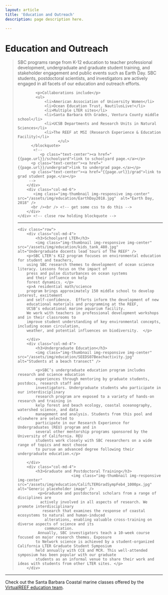 ```yaml
---
layout: article
title: 'Education and Outreach'
description: page description here.

---
```


<h1>Education and Outreach</h1>

<div id="main-container">
    <div class="row">
        <div class="col-md-6">
         <blockquote>
            <p class="lead">SBC programs  range from K-12 education to 
            teacher professional development, undergraduate and graduate student training, and 
            stakeholder engagement and public events such as Earth Day. 
            SBC students, postdoctoral scientists, and investigators are actively 
            engaged in all facets of our education and outreach efforts. </p>
            
            <p>Collaborations include</p>
            <ul>
                <li>American Association of University Women</li>
                <li>Ocean Education Trust, NautilusLive!</li>
                <li>Multiple LTER sites</li>
                <li>Santa Barbara 6th Grades, Ventura County middle school</li>
                <li>UCSB Departments and Research Units in Natural Sciences</li>
                <li>The REEF at MSI (Research Experience & Education Facility)</li>
                      </ul>
          </blockquote>  
           <!--
              <p class="text-center"><a href="{{page.url}}/schoolyard">link to schoolyard page.</a></p>  
          <p class="text-center"><a href="{{page.url}}/undergrad">link to undergrad page.</a></p>
          <p class="text-center"><a href="{{page.url}}/grad">link to grad student page.</a></p> 
         -->
        </div>
        <div class="col-md-6">
           <img class="img-thumbnail img-responsive img-center" src="/assets/img/education/EarthDay2018.jpg"  alt="Earth Day, 2018" />
          <br /><br /> <!-- get some css to do this -->           
        </div>
    </div> <!-- close row holding blockquote -->
<!-- divider -->
<div  class="row">
            <div class='col-md-12'>
             <hr/>
            </div>
        </div>

<!-- three ed areas here -->
	<div class="row">
        <div class="col-md-4">
            <h3>Schoolyard LTER</h3>
            <img class="img-thumbnail img-responsive img-center" src="/assets/img/education/kids_tank_480.jpg"  alt="Undergraduate docents lead tours of The REEF" />
        <p>SBC LTER's K12 program focuses on environmental education for student and teachers, 
        using SBC research themes to development of ocean science literacy. Lessons focus on the impact of 
        press and pulse disturbances on ocean systems 
        and their influence on kelp 
        forest dynamics. </p>
        <p>A residential math/science 
        program brings approximately 150 middle school to develop interest, excitement 
        and self-confidence.  Efforts inform the development of new 
        educational materials and programming at the REEF, 
        UCSB’s educational marine aquarium facility. 
        We work with teachers in professional development workshops and in their classrooms to 
        improve student understanding of key environmental concepts, including ocean circulation, 
        weather, and potential influences on biodiversity.  </p>
       
        </div>   
        <div class="col-md-4">
            <h3>Undergraduate Education</h3>
            <img class="img-thumbnail img-responsive img-center" src="/assets/img/education/SEEDS07Beachactivity.jpg"  alt="Students at a beach transect" />

            <p>SBC’s undergraduate education program includes research and science education 
            experiences through mentoring by graduate students, postdocs, research staff and 
            investigators. Undergraduate students who participate in our interdisciplinary 
            research program are exposed to a variety of hands-on research and training in 
            kelp forest and beach ecology, coastal oceanography, watershed science, and data 
            management and analysis. Students from this pool and elsewhere are selected to 
            participate in our Research Experience for Undergraduates (REU) program and in 
            several other mentorship programs sponsored by the University of California. REU 
            students work closely with SBC researchers on a wide range of topics and most choose 
            to pursue an advanced degree following their undergraduate education.</p>

        </div>
        <div class="col-md-4">
            <h3>Graduate and Postdoctoral Training</h3>
                            <img class="img-thumbnail img-responsive img-center" src="/assets/img/education/CalifLTERGradSympFeb4_1000px.jpg"  alt="Generic placeholder image" />
             <p>Graduate and postdoctoral scholars from a range of disciplines are 
              actively involved in all aspects of research. We promote interdisciplinary 
               research that examines the response of coastal ecosystems to natural and human-induced 
                alterations, enabling valuable cross-training on diverse aspects of science and its 
                communcation.
             Annually, SBC investigators teach a 10-week course focused on major research themes. Exposure 
            to Network science is achieved by a student-organized California LTER Graduate Student Symposium 
            held annually with CCE and MCR. This well-attended symposium has been popular with our graduate 
            students as an informal venue to share their work and ideas with students from other LTER sites. </p>
        </div>

          
   </div>
   <hr/>

   Check out the Santa Barbara Coastal marine classes offered by the <a href="https://www.youtube.com/channel/UCzNC-IK5BNlgY3cZrGrWEqQ/videos" target="new">VirtualREEF education team</a>. 
    
</div>
